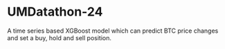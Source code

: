 # UMDatathon-24
A time series based XGBoost model which can predict BTC price changes and set a buy, hold and sell position.

